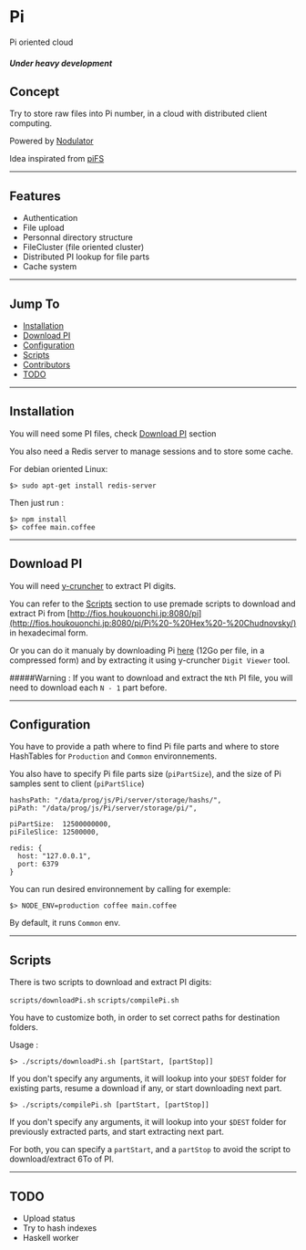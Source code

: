 Pi
==

Pi oriented cloud

##### Under heavy development

## Concept

Try to store raw files into Pi number, in a cloud with distributed client computing.

Powered by [Nodulator](https://github.com/Champii/Nodulator)

Idea inspirated from [piFS](https://github.com/philipl/pifs)

___
## Features

- Authentication
- File upload
- Personnal directory structure
- FileCluster (file oriented cluster)
- Distributed PI lookup for file parts
- Cache system

___
## Jump To

- [Installation](#installation)
- [Download PI](#download-pi)
- [Configuration](#configuration)
- [Scripts](#scripts)
- [Contributors](#contributors)
- [TODO](#todo)

___
## Installation

You will need some PI files, check [Download PI](#download-pi) section

You also need a Redis server to manage sessions and to store some cache.

For debian oriented Linux:
```
$> sudo apt-get install redis-server
```

Then just run :
```
$> npm install
$> coffee main.coffee
```

___
## Download PI

You will need [y-cruncher](http://www.numberworld.org/y-cruncher/) to extract PI digits.

You can refer to the [Scripts](#scripts) section to use premade scripts to download and extract Pi from [http://fios.houkouonchi.jp:8080/pi](http://fios.houkouonchi.jp:8080/pi/Pi%20-%20Hex%20-%20Chudnovsky/) in hexadecimal form.

Or you can do it manualy by downloading Pi [here](http://fios.houkouonchi.jp:8080/pi/Pi%20-%20Hex%20-%20Chudnovsky/) (12Go per file, in a compressed form) and by extracting it using y-cruncher `Digit Viewer` tool.

#####Warning : If you want to download and extract the `Nth` PI file, you will need to download each `N - 1` part before.


___
## Configuration

You have to provide a path where to find Pi file parts and where to store HashTables for `Production` and `Common` environnements.

You also have to specify Pi file parts size (`piPartSize`), and the size of Pi samples sent to client (`piPartSlice`)

```
hashsPath: "/data/prog/js/Pi/server/storage/hashs/",
piPath: "/data/prog/js/Pi/server/storage/pi/",

piPartSize:  12500000000,
piFileSlice: 12500000,

redis: {
  host: "127.0.0.1",
  port: 6379
}
```

You can run desired environnement by calling for exemple:

`$> NODE_ENV=production coffee main.coffee`

By default, it runs `Common` env.

___
## Scripts

There is two scripts to download and extract PI digits:

`scripts/downloadPi.sh`
`scripts/compilePi.sh`

You have to customize both, in order to set correct paths for destination folders.

Usage :

`$> ./scripts/downloadPi.sh [partStart, [partStop]]`

If you don't specify any arguments, it will lookup into your `$DEST` folder for existing parts, resume a download if any, or start downloading next part.

`$> ./scripts/compilePi.sh [partStart, [partStop]]`

If you don't specify any arguments, it will lookup into your `$DEST` folder for previously extracted parts, and start extracting next part.

For both, you can specify a `partStart`, and a `partStop` to avoid the script to download/extract 6To of PI.

___
## TODO

- Upload status
- Try to hash indexes
- Haskell worker
